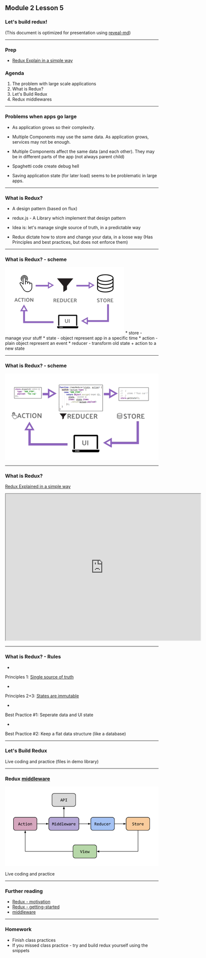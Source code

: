 ## Module 2 Lesson 5
### Let's build redux!
(This document is optimized for presentation using [reveal-md](https://github.com/webpro/reveal-md))

---


### Prep
* [Redux Explain in a simple way](https://www.youtube.com/watch?v=nFryvdyMI8s)

### Agenda
1. The problem with large scale applications
2. What is Redux?
3. Let's Build Redux
4. Redux middlewares

---

### Problems when apps go large
* As application grows so their complexity.
<!-- .element: class="fragment" -->

* Multiple Components may use the same data. As application grows, services may not be enough.
<!-- .element: class="fragment" -->

* Multiple Components affect the same data (and each other).
They may be in different parts of the app (not always parent child)
<!-- .element: class="fragment" -->

* Spaghetti code create debug hell
<!-- .element: class="fragment" -->

* Saving application state (for later load) seems to be problematic in large apps.
<!-- .element: class="fragment" -->

---

### What is Redux?

* A design pattern (based on flux)
<!-- .element: class="fragment" -->

* redux.js - A Library which implement that design pattern
<!-- .element: class="fragment" -->

* Idea is: let's manage single source of truth, in a predictable way
<!-- .element: class="fragment" -->

* Redux dictate how to store and change your data, in a loose way
(Has Principles and best practices, but does not enforce them)
<!-- .element: class="fragment" -->

---

### What is Redux? - scheme

<img src="./assets/redux.png" height="220px">
* store - manage your stuff
* state - object represent app in a specific time
* action - plain object represent an event
* reducer - transform old state + action to a new state

---

### What is Redux? - scheme

<img src="./assets/redux-with-code.png">

---

### What is Redux?
[Redux Explained in a simple way](https://www.youtube.com/watch?v=nFryvdyMI8s)
<iframe width="640" height="480"
src="https://www.youtube.com/embed/nFryvdyMI8s" allowfullscreen>
</iframe>


---

### What is Redux? - Rules

* <!-- .element: class="fragment" -->
Principles 1: [Single source of truth](https://redux.js.org/introduction/three-principles#single-source-of-truth)
* <!-- .element: class="fragment" -->
Principles 2+3: [States are immutable](https://redux.js.org/introduction/three-principles#single-source-of-truth)

* <!-- .element: class="fragment" -->
Best Practice #1: Seperate data and UI state
* <!-- .element: class="fragment" -->
Best Practice #2: Keep a flat data structure (like a database)

---

### Let's Build Redux
Live coding and practice
(files in demo library)

---

### Redux [middleware](https://redux.js.org/advanced/middleware)
<img src="./assets/redux-middleware.png">
<!-- .element: class="fragment" -->

Live coding and practice
<!-- .element: class="fragment" -->


---

### Further reading
* [Redux - motivation](https://redux.js.org/introduction/motivation)
* [Redux - getting-started](https://redux.js.org/introduction/getting-started)
* [middleware](https://redux.js.org/advanced/middleware)

---

### Homework
* Finish class practices
* If you missed class practice - try and build redux yourself using the snippets
